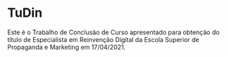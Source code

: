 # TuDin
Este é o Trabalho de Conclusão de Curso apresentado para obtenção do título de Especialista em Reinvenção Digital da Escola Superior de Propaganda e Marketing em 17/04/2021.
